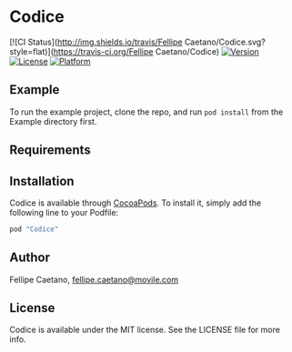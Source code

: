 # Codice

[![CI Status](http://img.shields.io/travis/Fellipe Caetano/Codice.svg?style=flat)](https://travis-ci.org/Fellipe Caetano/Codice)
[![Version](https://img.shields.io/cocoapods/v/Codice.svg?style=flat)](http://cocoapods.org/pods/Codice)
[![License](https://img.shields.io/cocoapods/l/Codice.svg?style=flat)](http://cocoapods.org/pods/Codice)
[![Platform](https://img.shields.io/cocoapods/p/Codice.svg?style=flat)](http://cocoapods.org/pods/Codice)

## Example

To run the example project, clone the repo, and run `pod install` from the Example directory first.

## Requirements

## Installation

Codice is available through [CocoaPods](http://cocoapods.org). To install
it, simply add the following line to your Podfile:

```ruby
pod "Codice"
```

## Author

Fellipe Caetano, fellipe.caetano@movile.com

## License

Codice is available under the MIT license. See the LICENSE file for more info.
